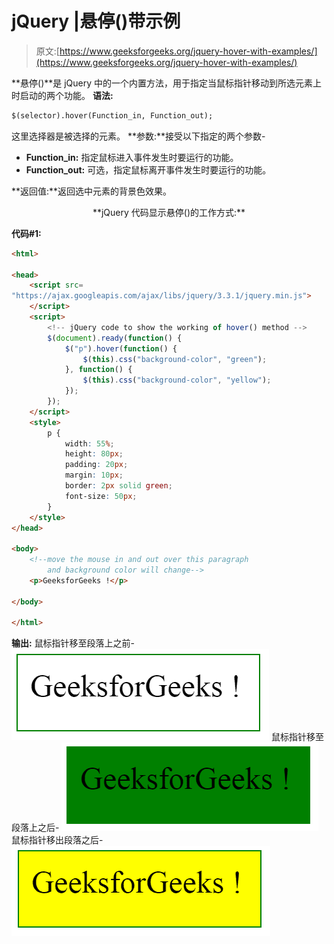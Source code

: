 # jQuery |悬停()带示例

> 原文:[https://www.geeksforgeeks.org/jquery-hover-with-examples/](https://www.geeksforgeeks.org/jquery-hover-with-examples/)

**悬停()**是 jQuery 中的一个内置方法，用于指定当鼠标指针移动到所选元素上时启动的两个功能。
**语法:**

```html
$(selector).hover(Function_in, Function_out);

```

这里选择器是被选择的元素。
**参数:**接受以下指定的两个参数-

*   **Function_in:** 指定鼠标进入事件发生时要运行的功能。
*   **Function_out:** 可选，指定鼠标离开事件发生时要运行的功能。

**返回值:**返回选中元素的背景色效果。

<center>**jQuery 代码显示悬停()的工作方式:**</center>

**代码#1:**

```html
<html>

<head>
    <script src=
"https://ajax.googleapis.com/ajax/libs/jquery/3.3.1/jquery.min.js">
    </script>
    <script>
        <!-- jQuery code to show the working of hover() method -->
        $(document).ready(function() {
            $("p").hover(function() {
                $(this).css("background-color", "green");
            }, function() {
                $(this).css("background-color", "yellow");
            });
        });
    </script>
    <style>
        p {
            width: 55%;
            height: 80px;
            padding: 20px;
            margin: 10px;
            border: 2px solid green;
            font-size: 50px;
        }
    </style>
</head>

<body>
    <!--move the mouse in and out over this paragraph
        and background color will change-->
    <p>GeeksforGeeks !</p>

</body>

</html>
```

**输出:**
鼠标指针移至段落上之前-
![](img/f01081fe26003c4e8b23c2fc6a620c52.png)
鼠标指针移至段落上之后-
![](img/01a53ae417605cf82d0b003417528368.png)
鼠标指针移出段落之后-
![](img/61616bff348d35ecef557d690098eb58.png)